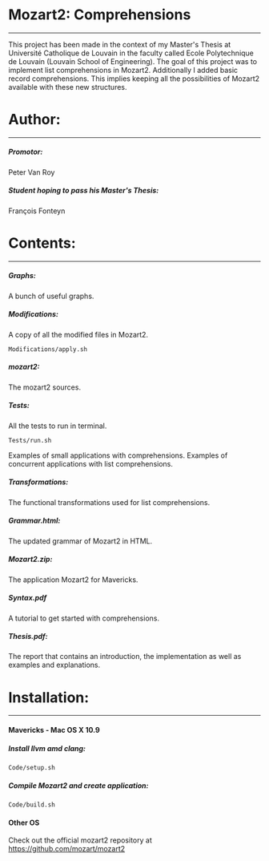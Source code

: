 # Mozart2: Comprehensions
--- 
This project has been made in the context of my Master's Thesis at Université Catholique de Louvain in the faculty called Ecole Polytechnique de Louvain (Louvain School of Engineering).
The goal of this project was to implement list comprehensions in Mozart2. Additionally I added basic record comprehensions. This implies keeping all the possibilities of Mozart2 available with these new structures.

# Author:
---
##### Promotor:
Peter Van Roy
##### Student hoping to pass his Master's Thesis:
François Fonteyn

# Contents:
---
##### Graphs:          
A bunch of useful graphs.
##### Modifications:
A copy of all the modified files in Mozart2.

    Modifications/apply.sh
##### mozart2: 
The mozart2 sources.
##### Tests:           
All the tests to run in terminal.

    Tests/run.sh

Examples of small applications with comprehensions.
Examples of concurrent applications with list comprehensions.
##### Transformations: 
The functional transformations used for list comprehensions.
##### Grammar.html: 
The updated grammar of Mozart2 in HTML.
##### Mozart2.zip:
The application Mozart2 for Mavericks.
##### Syntax.pdf
A tutorial to get started with comprehensions.
##### Thesis.pdf:      
The report that contains an introduction, the implementation as well as examples and explanations.

# Installation:
---
#### Mavericks - Mac OS X 10.9
##### Install llvm amd clang:
    Code/setup.sh
##### Compile Mozart2 and create application:
    Code/build.sh
#### Other OS
Check out the official mozart2 repository at https://github.com/mozart/mozart2 

